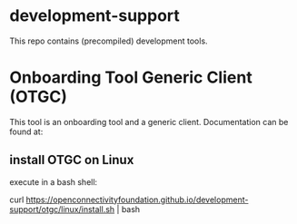 # development-support


This repo contains (precompiled) development tools.


# Onboarding Tool Generic Client (OTGC)

This tool is an onboarding tool and a generic client.
Documentation can be found at:


## install OTGC on Linux

execute in a bash shell:

curl https://openconnectivityfoundation.github.io/development-support/otgc/linux/install.sh | bash

